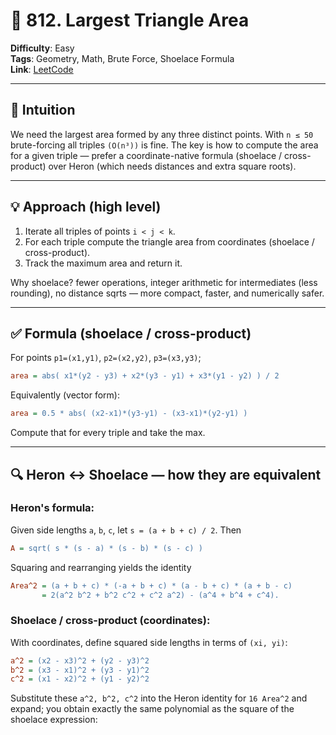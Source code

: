 # 🧩 812. Largest Triangle Area

**Difficulty**: Easy   
**Tags**: Geometry, Math, Brute Force, Shoelace Formula   
**Link**: [LeetCode](https://leetcode.com/problems/largest-triangle-area/description)   

---

## 🧠 Intuition

We need the largest area formed by any three distinct points. With `n ≤ 50` brute-forcing all triples `(O(n³))` is fine. The key is how to compute the area for a given triple — prefer a coordinate-native formula (shoelace / cross-product) over Heron (which needs distances and extra square roots).

---

## 💡 Approach (high level)

1. Iterate all triples of points `i < j < k`.
2. For each triple compute the triangle area from coordinates (shoelace / cross-product).
3. Track the maximum area and return it.

Why shoelace? fewer operations, integer arithmetic for intermediates (less rounding), no distance sqrts — more compact, faster, and numerically safer.

---

## ✅ Formula (shoelace / cross-product)

For points `p1=(x1,y1)`, `p2=(x2,y2)`, `p3=(x3,y3)`;

```ini
area = abs( x1*(y2 - y3) + x2*(y3 - y1) + x3*(y1 - y2) ) / 2
```

Equivalently (vector form):

```ini
area = 0.5 * abs( (x2-x1)*(y3-y1) - (x3-x1)*(y2-y1) )
```

Compute that for every triple and take the max.

---

## 🔍 Heron ↔ Shoelace — how they are equivalent

### Heron's formula:
Given side lengths `a`, `b`, `c`, let `s = (a + b + c) / 2`. Then

```ini
A = sqrt( s * (s - a) * (s - b) * (s - c) )
```

Squaring and rearranging yields the identity

```ini
Area^2 = (a + b + c) * (-a + b + c) * (a - b + c) * (a + b - c)
       = 2(a^2 b^2 + b^2 c^2 + c^2 a^2) - (a^4 + b^4 + c^4).
```

### Shoelace / cross-product (coordinates):
With coordinates, define squared side lengths in terms of `(xi, yi)`:

```ini
a^2 = (x2 - x3)^2 + (y2 - y3)^2
b^2 = (x3 - x1)^2 + (y3 - y1)^2
c^2 = (x1 - x2)^2 + (y1 - y2)^2
```

Substitute these `a^2, b^2, c^2` into the Heron identity for `16 Area^2` and expand; you obtain exactly the same polynomial as the square of the shoelace expression:


